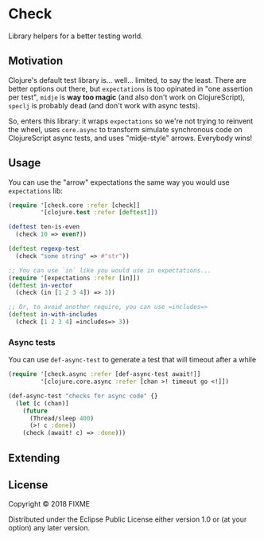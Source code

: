 # Check

Library helpers for a better testing world.

## Motivation
Clojure's default test library is... well... limited, to say the least. There are better
options out there, but `expectations` is too opinated in "one assertion per test", `midje`
is **way too magic** (and also don't work on ClojureScript), `speclj` is probably dead
(and don't work with async tests).

So, enters this library: it wraps `expectations` so we're not trying to reinvent the
wheel, uses `core.async` to transform simulate synchronous code on ClojureScript async
tests, and uses "midje-style" arrows. Everybody wins!

## Usage

You can use the "arrow" expectations the same way you would use `expectations` lib:

```clojure
(require '[check.core :refer [check]]
         '[clojure.test :refer [deftest]])

(deftest ten-is-even
  (check 10 => even?))

(deftest regexp-test
  (check "some string" => #"str"))

;; You can use `in` like you would use in expectations...
(require '[expectations :refer [in]])
(deftest in-vector
  (check (in [1 2 3 4]) => 3))

;; Or, to avoid another require, you can use =includes=>
(deftest in-with-includes
  (check [1 2 3 4] =includes=> 3))
```

### Async tests

You can use `def-async-test` to generate a test that will timeout after a while
```clojure
(require '[check.async :refer [def-async-test await!]]
         '[clojure.core.async :refer [chan >! timeout go <!]])

(def-async-test "checks for async code" {}
  (let [c (chan)]
    (future
      (Thread/sleep 400)
      (>! c :done))
    (check (await! c) => :done)))
```

## Extending

## License

Copyright © 2018 FIXME

Distributed under the Eclipse Public License either version 1.0 or (at
your option) any later version.
